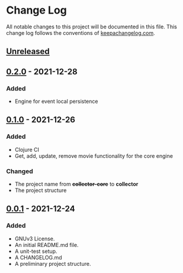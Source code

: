 # Change Log

All notable changes to this project will be documented in this file. This change log follows the conventions
of [keepachangelog.com](http://keepachangelog.com/).

## [Unreleased]

## [0.2.0] - 2021-12-28

### Added

- Engine for event local persistence

## [0.1.0] - 2021-12-26

### Added

- Clojure CI
- Get, add, update, remove movie functionality for the core engine

### Changed

- The project name from ~~**collector-core**~~ to **collector**
- The project structure

## [0.0.1] - 2021-12-24

### Added

- GNUv3 License.
- An initial README.md file.
- A unit-test setup.
- A CHANGELOG.md
- A preliminary project structure.

[Unreleased]: https://github.com/pgegh/collector/compare/v0.2.0...HEAD

[0.2.0]: https://github.com/pgegh/collector/compare/v0.1.0...v0.2.0

[0.1.0]: https://github.com/pgegh/collector/compare/v0.0.1...v0.1.0

[0.0.1]: https://github.com/pgegh/collector/releases/tag/v0.0.1